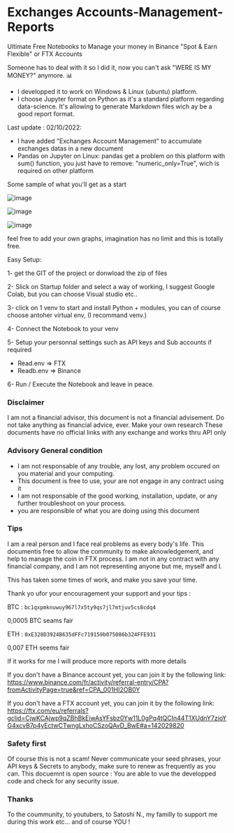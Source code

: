 # Exchanges Accounts-Management-Reports

Ultimate Free Notebooks to Manage your money in Binance "Spot & Earn Flexible" or FTX Accounts

Someone has to deal with it so I did it, now you can't ask "WERE IS MY MONEY?" anymore. 📊
* I developped it to work on Windows & Linux (ubuntu) platform.
* I choose Jupyter format on Python as it's a standard platform regarding data-science. It's allowing to generate Markdown files wich ay be a good report format.

Last update : 
  02/10/2022:
  - I have added "Exchanges Account Management" to accumulate exchanges datas in a new document
  - Pandas on Jupyter on Linux: pandas get a problem on this platform with sum() function, you just have to remove: "numeric_only=True", wich is  required on other platform

Some sample of what you'll get as a start

![image](https://user-images.githubusercontent.com/114638574/193233780-6d56cd32-7b55-4b0c-82fa-0126ff3bfe70.png)


![image](https://user-images.githubusercontent.com/114638574/193233145-dc2934d7-03db-44de-a20d-e084bd145b90.png)


![image](https://user-images.githubusercontent.com/114638574/193233515-7559e4b4-f5cc-4844-9e1d-432a28647593.png)

feel free to add your own graphs, imagination has no limit and this is totally free.


Easy Setup:

1- get the GIT of the project or donwload the zip of files

2- Slick on Startup folder and select a way of working, I suggest Google Colab, but you can choose Visual studio etc..

3- click on 1 venv to start and install Python + modules, you can of course choose antoher virtual env, (I recommand venv.)

4- Connect the Notebook to your venv

5- Setup your personnal settings such as API keys and Sub accounts if required
  - Read.env => FTX
  - Readb.env => Binance

6- Run / Execute the Notebook and leave in peace.


### Disclaimer
I am not a financial advisor, this document is not a financial advisement. 
Do not take anything as financial advice, ever.
Make your own research
These documents have no official links with any exchange and works thru API only

### Advisory General condition
- I am not responsable of any trouble, any lost, any problem occured on you material and your computing.
- This document is free to use, your are not engage in any contract using it
- I am not responsable of the good working, installation, update, or any further troubleshoot on your process.
- you are responsible of what you are doing using this document

### Tips
I am a real person and I face real problems as every body's life.
This documentis free to allow the community to make aknowledgement, and help to manage the coin in FTX process.
I am not in any contract with any financial company, and I am not representing anyone but me, myself and I.

This has taken some times of work, and make you save your time. 

Thank yo ufor your encouragement your support and your tips :

BTC : `bc1qxpmknuwuy967l7x5ty9qs7jl7mtjuv5cs8cdq4`

0,0005 BTC seams fair

ETH :
`0xE328D3924B635dFFc719159b075086b324FFE931`

0,007 ETH seems fair

If it works for me I will produce more reports with more details

If you don't have a Binance account yet, you can join it by the following link:
https://www.binance.com/fr/activity/referral-entry/CPA?fromActivityPage=true&ref=CPA_001HI2OB0Y

If you don't have a FTX account yet, you can join it by the following link:
https://ftx.com/eu/referrals?gclid=CjwKCAjwp9qZBhBkEiwAsYFsbz0Yw11L0gPq4tQCIn44T1XUdnY7zioYG4xcvB7p4yEctwCTwngLxhoCSzoQAvD_BwE#a=142029820


### Safety first
Of course this is not a scam!
Never communicate your seed phrases, your API keys & Secrets to anybody, make sure to renew as frequently as you can.
This docuemnt is open source : You are able to vue the developped code and check for any security issue.

### Thanks
To the coummunity, to youtubers, to Satoshi N., my familly to support me during this work etc...
and of course YOU !
